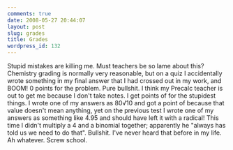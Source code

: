```yaml
---
comments: true
date: 2008-05-27 20:44:07
layout: post
slug: grades
title: Grades
wordpress_id: 132
---
```


Stupid mistakes are killing me. Must teachers be so lame about this? Chemistry grading is normally very reasonable, but on a quiz I accidentally wrote something in my final answer that I had crossed out in my work, and BOOM! 0 points for the problem. Pure bullshit. I think my Precalc teacher is out to get me because I don't take notes. I get points of for the stupidest things. I wrote one of my answers as 80√10 and got a point of because that value doesn't mean anything, yet on the previous test I wrote one of my answers as something like 4.95 and should have left it with a radical! This time I didn't multiply a 4 and a binomial together; apparently he "always has told us we need to do that". Bullshit. I've never heard that before in my life. Ah whatever. Screw school.
